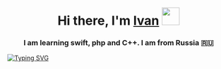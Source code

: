 <h1 align="center">Hi there, I'm <a href="https://daniilshat.ru/" target="_blank">Ivan</a> 
<img src="https://github.com/blackcater/blackcater/raw/main/images/Hi.gif" width="40" height="40"/></h1>
<h3 align="center">I am learning swift, php and C++. I am from Russia 🇷🇺</h3>

<a href="https://git.io/typing-svg"><img src="https://readme-typing-svg.herokuapp.com?font=Fira+Code&pause=1000&color=3DF6F7&background=FDFFD201&center=true&vCenter=true&width=700&lines=SwiftUI%2C+UIKit%2C+SwiftPM%2C+GCD%2C+Combine%2C+SpriteKit...;PHP%2C+Codeigniter%2C+Yii2" alt="Typing SVG" /></a>
